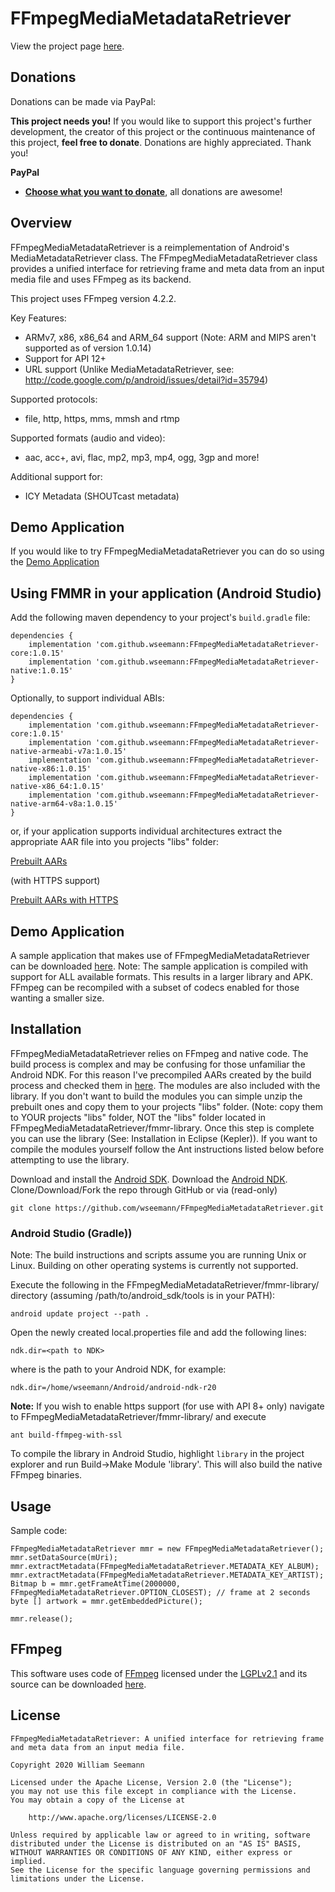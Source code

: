 FFmpegMediaMetadataRetriever
============================

View the project page <a href=http://wseemann.github.io/FFmpegMediaMetadataRetriever/>here</a>.

Donations
------------

Donations can be made via PayPal:

**This project needs you!** If you would like to support this project's further development, the creator of this project or the continuous maintenance of this project, **feel free to donate**. Donations are highly appreciated. Thank you!

**PayPal**

- [**Choose what you want to donate**](https://www.paypal.com/cgi-bin/webscr?cmd=_s-xclick&hosted_button_id=2BDTFVEW9LFZY), all donations are awesome!

Overview
--------

FFmpegMediaMetadataRetriever is a reimplementation of Android's MediaMetadataRetriever class. The FFmpegMediaMetadataRetriever class provides a unified interface for retrieving frame and meta data from an input media file and uses FFmpeg as its backend.

This project uses FFmpeg version 4.2.2.

Key Features:
* ARMv7, x86, x86_64 and ARM_64 support (Note: ARM and MIPS aren't supported as of version 1.0.14)
* Support for API 12+
* URL support (Unlike MediaMetadataRetriever, see: http://code.google.com/p/android/issues/detail?id=35794)

Supported protocols:
* file, http, https, mms, mmsh and rtmp

Supported formats (audio and video):
* aac, acc+, avi, flac, mp2, mp3, mp4, ogg, 3gp and more!

Additional support for:
* ICY Metadata (SHOUTcast metadata)

Demo Application
------------

If you would like to try FFmpegMediaMetadataRetriever you can do so using the [Demo Application](https://github.com/wseemann/FFmpegMediaMetadataRetriever/blob/master/FMMRDemo.apk)

Using FMMR in your application (Android Studio)
------------

Add the following maven dependency to your project's `build.gradle` file:

    dependencies {
        implementation 'com.github.wseemann:FFmpegMediaMetadataRetriever-core:1.0.15'
        implementation 'com.github.wseemann:FFmpegMediaMetadataRetriever-native:1.0.15'
    }

Optionally, to support individual ABIs:

    dependencies {
        implementation 'com.github.wseemann:FFmpegMediaMetadataRetriever-core:1.0.15'
        implementation 'com.github.wseemann:FFmpegMediaMetadataRetriever-native-armeabi-v7a:1.0.15'
        implementation 'com.github.wseemann:FFmpegMediaMetadataRetriever-native-x86:1.0.15'
        implementation 'com.github.wseemann:FFmpegMediaMetadataRetriever-native-x86_64:1.0.15'
        implementation 'com.github.wseemann:FFmpegMediaMetadataRetriever-native-arm64-v8a:1.0.15'
    }

or, if your application supports individual architectures extract the appropriate AAR file into you projects "libs" folder:

[Prebuilt AARs](https://github.com/wseemann/FFmpegMediaMetadataRetriever/releases/download/v1.0.14/prebuilt-aars.zip)

(with HTTPS support)

[Prebuilt AARs with HTTPS](https://github.com/wseemann/FFmpegMediaMetadataRetriever/releases/download/v1.0.14/prebuilt-aars-with-https.zip)

Demo Application
------------

A sample application that makes use of FFmpegMediaMetadataRetriever can be downloaded [here](https://github.com/wseemann/FFmpegMediaMetadataRetriever/blob/master/FMMRDemo.apk?raw=true). Note: The sample application is compiled with support for ALL available formats. This results in a larger library and APK. FFmpeg can be recompiled with a subset of codecs enabled for those wanting a smaller size.

Installation
------------

FFmpegMediaMetadataRetriever relies on FFmpeg and native code. The build process
is complex and may be confusing for those unfamiliar the Android NDK. For this
reason I've precompiled AARs created by the build process and checked them
in [here](https://github.com/wseemann/FFmpegMediaMetadataRetriever/releases/download/v1.0.14/prebuilt-aars.zip).
The modules are also included with the library. If you don't want to build the modules
you can simple unzip the prebuilt ones and copy them to your projects "libs" folder. (Note:
copy them to YOUR projects "libs" folder, NOT the "libs" folder located in
FFmpegMediaMetadataRetriever/fmmr-library. Once this step is complete you can use the
library (See: Installation in Eclipse (Kepler)). If you want to compile the modules yourself
follow the Ant instructions listed below before attempting to use the library.

Download and install the [Android SDK](http://developer.android.com/sdk/index.html).
Download the [Android NDK](http://developer.android.com/tools/sdk/ndk/index.html).
Clone/Download/Fork the repo through GitHub or via (read-only)

    git clone https://github.com/wseemann/FFmpegMediaMetadataRetriever.git

### Android Studio (Gradle))

Note: The build instructions and scripts assume you are running Unix or Linux. Building
on other operating systems is currently not supported.

Execute the following in the FFmpegMediaMetadataRetriever/fmmr-library/
directory (assuming /path/to/android_sdk/tools is in your PATH):

    android update project --path .

Open the newly created local.properties file and add the following lines:

    ndk.dir=<path to NDK>

where <path to NDK> is the path to your Android NDK, for example:

    ndk.dir=/home/wseemann/Android/android-ndk-r20

**Note:** If you wish to enable https support (for use with API 8+ only) navigate to FFmpegMediaMetadataRetriever/fmmr-library/ and execute

    ant build-ffmpeg-with-ssl

To compile the library in Android Studio, highlight `library` in the project explorer and run Build->Make Module 'library'. This will also build the native FFmpeg binaries.

Usage
------------

Sample code:

    FFmpegMediaMetadataRetriever mmr = new FFmpegMediaMetadataRetriever();
    mmr.setDataSource(mUri);
    mmr.extractMetadata(FFmpegMediaMetadataRetriever.METADATA_KEY_ALBUM);
    mmr.extractMetadata(FFmpegMediaMetadataRetriever.METADATA_KEY_ARTIST);
    Bitmap b = mmr.getFrameAtTime(2000000, FFmpegMediaMetadataRetriever.OPTION_CLOSEST); // frame at 2 seconds
    byte [] artwork = mmr.getEmbeddedPicture();
    
    mmr.release();

FFmpeg
-----------
This software uses code of <a href=http://ffmpeg.org>FFmpeg</a> licensed under the <a href=http://www.gnu.org/licenses/old-licenses/lgpl-2.1.html>LGPLv2.1</a> and its source can be downloaded <a href=https://www.ffmpeg.org/developer.html>here</a>.

License
------------

```
FFmpegMediaMetadataRetriever: A unified interface for retrieving frame 
and meta data from an input media file.

Copyright 2020 William Seemann

Licensed under the Apache License, Version 2.0 (the "License");
you may not use this file except in compliance with the License.
You may obtain a copy of the License at

    http://www.apache.org/licenses/LICENSE-2.0

Unless required by applicable law or agreed to in writing, software
distributed under the License is distributed on an "AS IS" BASIS,
WITHOUT WARRANTIES OR CONDITIONS OF ANY KIND, either express or implied.
See the License for the specific language governing permissions and
limitations under the License.
